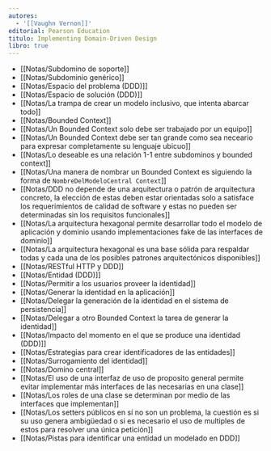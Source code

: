 ```yaml
---
autores:
  - '[[Vaughn Vernon]]'
editorial: Pearson Education
titulo: Implementing Domain-Driven Design
libro: true
---
```

- [[Notas/Subdomino de soporte]]
- [[Notas/Subdominio genérico]]
- [[Notas/Espacio del problema (DDD)]]
- [[Notas/Espacio de solución (DDD)]]
- [[Notas/La trampa de crear un modelo inclusivo, que intenta abarcar todo]]
- [[Notas/Bounded Context]]
- [[Notas/Un Bounded Context solo debe ser trabajado por un equipo]]
- [[Notas/Un Bounded Context debe ser tan grande como sea neceario para expresar completamente su lenguaje ubicuo]]
- [[Notas/Lo deseable es una relación 1-1 entre subdominos y bounded context]]
- [[Notas/Una manera de nombrar un Bounded  Context es siguiendo la forma de `NombreDelModeloCentral Context`]]
- [[Notas/DDD no depende de una arquitectura o patrón de arquitectura concreto, la elección de estas deben estar orientadas solo a satisface los requerimientos de calidad de software y estas no pueden ser determinadas sin los requisitos funcionales]]
- [[Notas/La arquitectura hexagonal permite desarrollar todo el modelo de aplicación y dominio usando implementaciones fake de las interfaces de dominio]]
- [[Notas/La arquitectura hexagonal es una base sólida para respaldar todas y cada una de los posibles patrones arquitectónicos disponibles]]
- [[Notas/RESTful HTTP  y DDD]]
- [[Notas/Entidad (DDD)]]
- [[Notas/Permitir a los usuarios proveer la identidad]]
- [[Notas/Generar la identidad en la aplicación]]
- [[Notas/Delegar la generación de la identidad en el sistema de persistencia]]
- [[Notas/Delegar a otro Bounded Context la tarea de generar la identidad]]
- [[Notas/Impacto del momento en el que se produce una identidad (DDD)]]
- [[Notas/Estrategias para crear identificadores de las entidades]]
- [[Notas/Surrogamiento del identidad]]
- [[Notas/Domino central]]
- [[Notas/El uso de una interfaz de uso de proposito general permite evitar implementar más interfaces de las necesarias en una clase]]
- [[Notas/Los roles de una clase se determinan por medio de las interfaces que implementan]]
- [[Notas/Los setters públicos en sí no son un problema, la cuestión es si su uso genera ambigüedad o si es necesario el uso de multiples de estos para resolver una única petición]]
- [[Notas/Pistas para identificar una entidad un modelado en DDD]]
